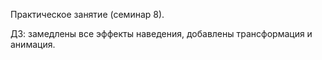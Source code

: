 Практическое занятие (семинар 8).

ДЗ: замедлены все эффекты наведения, добавлены трансформация и анимация.